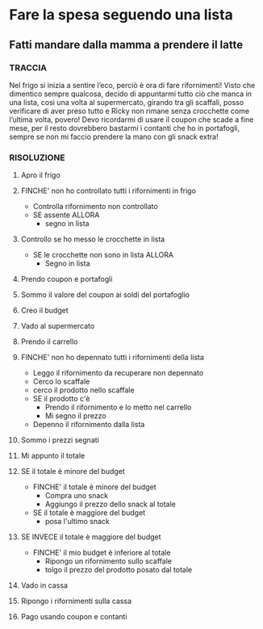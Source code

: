 # Fare la spesa seguendo una lista

## Fatti mandare dalla mamma a prendere il latte

### TRACCIA
Nel frigo si inizia a sentire l’eco, perciò è ora di fare rifornimenti!
Visto che dimentico sempre qualcosa, decido di appuntarmi tutto ciò che manca in una lista, così una volta al supermercato, girando tra gli scaffali, posso verificare di aver preso tutto e Ricky non rimane senza crocchette come l’ultima volta, povero! Devo ricordarmi di usare il coupon che scade a fine mese, per il resto dovrebbero bastarmi i contanti che ho in portafogli, sempre se non mi faccio prendere la mano con gli snack extra! 

### RISOLUZIONE
1. Apro il frigo

2. FINCHE' non ho controllato tutti i rifornimenti in frigo 
    - Controlla rifornimento non controllato
    - SE assente ALLORA
        - segno in lista

3. Controllo se ho messo le crocchette in lista
    - SE le crocchette non sono in lista ALLORA
        - Segno in lista

4. Prendo coupon e portafogli
5. Sommo il valore del coupon ai soldi del portafoglio
6. Creo il budget
7. Vado al supermercato
8. Prendo il carrello

9. FINCHE' non ho depennato tutti i rifornimenti della lista
    - Leggo il rifornimento da recuperare non depennato
    - Cerco lo scaffale
    - cerco il prodotto nello scaffale
    - SE il prodotto c'è
        - Prendo il rifornimento e lo metto nel carrello
        - Mi segno il prezzo
    - Depenno il rifornimento dalla lista
   
10. Sommo i prezzi segnati 
11. Mi appunto il totale

12. SE il totale è minore del budget
    - FINCHE' il totale è minore del budget
        - Compra uno snack
        - Aggiungo il prezzo dello snack al totale
    - SE il totale è maggiore del budget
        - posa l'ultimo snack

13. SE INVECE il totale è maggiore del budget
    - FINCHE' il mio budget è inferiore al totale
        - Ripongo un rifornimento sullo scaffale
        - tolgo il prezzo del prodotto posato dal totale 

14. Vado in cassa
15. Ripongo i rifornimenti sulla cassa
16. Pago usando coupon e contanti
 





    